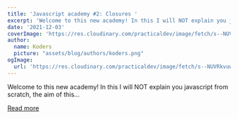 ```yaml
---
title: 'Javascript academy #2: Closures '
excerpt: 'Welcome to this new academy! In this I will NOT explain you javascript from scratch, the aim of this...'
date: '2021-12-03'
coverImage: 'https://res.cloudinary.com/practicaldev/image/fetch/s--NUVRkvuw--/c_imagga_scale,f_auto,fl_progressive,h_420,q_auto,w_1000/https://dev-to-uploads.s3.amazonaws.com/uploads/articles/g44wowa5a0sv2csyuc5t.png'
author:
  name: Koders
  picture: "assets/blog/authors/koders.png"
ogImage:
  url: 'https://res.cloudinary.com/practicaldev/image/fetch/s--NUVRkvuw--/c_imagga_scale,f_auto,fl_progressive,h_420,q_auto,w_1000/https://dev-to-uploads.s3.amazonaws.com/uploads/articles/g44wowa5a0sv2csyuc5t.png'
---
```


Welcome to this new academy! In this I will NOT explain you javascript from scratch, the aim of this...

[Read more](https://dev.to/codeoz/javascript-academy-2-closures-2j78)
